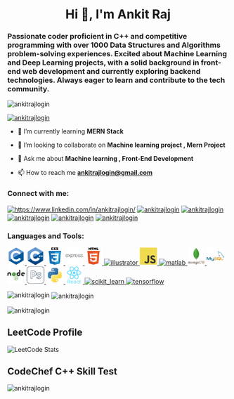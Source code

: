 <h1 align="center">Hi 👋, I'm Ankit Raj</h1>
<h3 align="left">Passionate coder proficient in C++ and competitive programming with over 1000 Data Structures and Algorithms problem-solving experiences. Excited about Machine Learning and Deep Learning projects, with a solid background in front-end web development and currently exploring backend technologies. Always eager to learn and contribute to the tech community.</h3>

<p align="left"> <img src="https://komarev.com/ghpvc/?username=ankitrajlogin&label=Profile%20views&color=0e75b6&style=flat" alt="ankitrajlogin" /> </p>

<p align="left"> <a href="https://github.com/ryo-ma/github-profile-trophy"><img src="https://github-profile-trophy.vercel.app/?username=ankitrajlogin" alt="ankitrajlogin" /></a> </p>

- 🌱 I’m currently learning **MERN Stack**

- 👯 I’m looking to collaborate on **Machine learning project , Mern Project**

- 💬 Ask me about **Machine learning , Front-End Development**

- 📫 How to reach me **ankitrajlogin@gmail.com**

<h3 align="left">Connect with me:</h3>
<p align="left">
<a href="https://linkedin.com/in/https://www.linkedin.com/in/ankitrajlogin/" target="blank"><img align="center" src="https://raw.githubusercontent.com/rahuldkjain/github-profile-readme-generator/master/src/images/icons/Social/linked-in-alt.svg" alt="https://www.linkedin.com/in/ankitrajlogin/" height="30" width="40" /></a>
<a href="https://www.codechef.com/users/ankitrajlogin" target="blank"><img align="center" src="https://cdn.jsdelivr.net/npm/simple-icons@3.1.0/icons/codechef.svg" alt="ankitrajlogin" height="30" width="40" /></a>
<a href="https://www.hackerrank.com/ankitrajlogin" target="blank"><img align="center" src="https://raw.githubusercontent.com/rahuldkjain/github-profile-readme-generator/master/src/images/icons/Social/hackerrank.svg" alt="ankitrajlogin" height="30" width="40" /></a>
<a href="https://codeforces.com/profile/ankitrajlogin" target="blank"><img align="center" src="https://raw.githubusercontent.com/rahuldkjain/github-profile-readme-generator/master/src/images/icons/Social/codeforces.svg" alt="ankitrajlogin" height="30" width="40" /></a>
<a href="https://www.leetcode.com/ankitrajlogin" target="blank"><img align="center" src="https://raw.githubusercontent.com/rahuldkjain/github-profile-readme-generator/master/src/images/icons/Social/leet-code.svg" alt="ankitrajlogin" height="30" width="40" /></a>
<a href="https://auth.geeksforgeeks.org/user/ankitrajlogin" target="blank"><img align="center" src="https://raw.githubusercontent.com/rahuldkjain/github-profile-readme-generator/master/src/images/icons/Social/geeks-for-geeks.svg" alt="ankitrajlogin" height="30" width="40" /></a>
</p>

<h3 align="left">Languages and Tools:</h3>
<p align="left"> <a href="https://www.cprogramming.com/" target="_blank" rel="noreferrer"> <img src="https://raw.githubusercontent.com/devicons/devicon/master/icons/c/c-original.svg" alt="c" width="40" height="40"/> </a> <a href="https://www.w3schools.com/cpp/" target="_blank" rel="noreferrer"> <img src="https://raw.githubusercontent.com/devicons/devicon/master/icons/cplusplus/cplusplus-original.svg" alt="cplusplus" width="40" height="40"/> </a> <a href="https://www.w3schools.com/css/" target="_blank" rel="noreferrer"> <img src="https://raw.githubusercontent.com/devicons/devicon/master/icons/css3/css3-original-wordmark.svg" alt="css3" width="40" height="40"/> </a> <a href="https://expressjs.com" target="_blank" rel="noreferrer"> <img src="https://raw.githubusercontent.com/devicons/devicon/master/icons/express/express-original-wordmark.svg" alt="express" width="40" height="40"/> </a> <a href="https://www.w3.org/html/" target="_blank" rel="noreferrer"> <img src="https://raw.githubusercontent.com/devicons/devicon/master/icons/html5/html5-original-wordmark.svg" alt="html5" width="40" height="40"/> </a> <a href="https://www.adobe.com/in/products/illustrator.html" target="_blank" rel="noreferrer"> <img src="https://www.vectorlogo.zone/logos/adobe_illustrator/adobe_illustrator-icon.svg" alt="illustrator" width="40" height="40"/> </a> <a href="https://developer.mozilla.org/en-US/docs/Web/JavaScript" target="_blank" rel="noreferrer"> <img src="https://raw.githubusercontent.com/devicons/devicon/master/icons/javascript/javascript-original.svg" alt="javascript" width="40" height="40"/> </a> <a href="https://www.mathworks.com/" target="_blank" rel="noreferrer"> <img src="https://upload.wikimedia.org/wikipedia/commons/2/21/Matlab_Logo.png" alt="matlab" width="40" height="40"/> </a> <a href="https://www.mongodb.com/" target="_blank" rel="noreferrer"> <img src="https://raw.githubusercontent.com/devicons/devicon/master/icons/mongodb/mongodb-original-wordmark.svg" alt="mongodb" width="40" height="40"/> </a> <a href="https://www.mysql.com/" target="_blank" rel="noreferrer"> <img src="https://raw.githubusercontent.com/devicons/devicon/master/icons/mysql/mysql-original-wordmark.svg" alt="mysql" width="40" height="40"/> </a> <a href="https://nodejs.org" target="_blank" rel="noreferrer"> <img src="https://raw.githubusercontent.com/devicons/devicon/master/icons/nodejs/nodejs-original-wordmark.svg" alt="nodejs" width="40" height="40"/> </a> <a href="https://www.photoshop.com/en" target="_blank" rel="noreferrer"> <img src="https://raw.githubusercontent.com/devicons/devicon/master/icons/photoshop/photoshop-line.svg" alt="photoshop" width="40" height="40"/> </a> <a href="https://www.python.org" target="_blank" rel="noreferrer"> <img src="https://raw.githubusercontent.com/devicons/devicon/master/icons/python/python-original.svg" alt="python" width="40" height="40"/> </a> <a href="https://reactjs.org/" target="_blank" rel="noreferrer"> <img src="https://raw.githubusercontent.com/devicons/devicon/master/icons/react/react-original-wordmark.svg" alt="react" width="40" height="40"/> </a> <a href="https://scikit-learn.org/" target="_blank" rel="noreferrer"> <img src="https://upload.wikimedia.org/wikipedia/commons/0/05/Scikit_learn_logo_small.svg" alt="scikit_learn" width="40" height="40"/> </a> <a href="https://www.tensorflow.org" target="_blank" rel="noreferrer"> <img src="https://www.vectorlogo.zone/logos/tensorflow/tensorflow-icon.svg" alt="tensorflow" width="40" height="40"/> </a> </p>

<p><img align="left" src="https://github-readme-stats.vercel.app/api/top-langs?username=ankitrajlogin&show_icons=true&locale=en&layout=compact" alt="ankitrajlogin" /></p>

<p>&nbsp;<img align="center" src="https://github-readme-stats.vercel.app/api?username=ankitrajlogin&show_icons=true&locale=en" alt="ankitrajlogin" /></p>

<p><img align="center" src="https://github-readme-streak-stats.herokuapp.com/?user=ankitrajlogin&" alt="ankitrajlogin" /></p>

## LeetCode Profile
![LeetCode Stats](https://leetcard.jacoblin.cool/ankitrajlogin?theme=dark&font=Baloo%202)


## CodeChef C++ Skill Test
![ankitrajlogin](https://github.com/user-attachments/assets/92326030-f82b-4147-a46f-6f862501d029)

